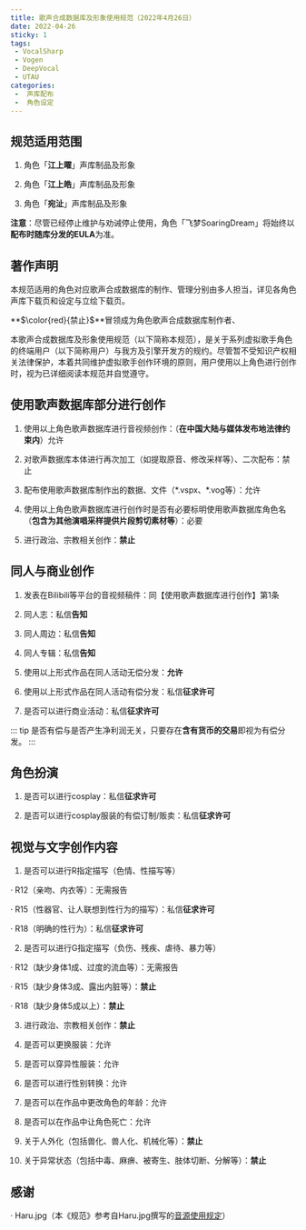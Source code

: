 ```yaml
---
title: 歌声合成数据库及形象使用规范（2022年4月26日）
date: 2022-04-26
sticky: 1
tags:
 - VocalSharp
 - Vogen
 - DeepVocal
 - UTAU
categories:
 -  声库配布
 -  角色设定
---
```


规范适用范围
----
1. 角色「**江上曜**」声库制品及形象

2. 角色「**江上皓**」声库制品及形象

3. 角色「**宛沚**」声库制品及形象

**注意**：尽管已经停止维护与劝诫停止使用，角色「飞梦SoaringDream」将始终以**配布时随库分发的EULA**为准。

著作声明
----
本规范适用的角色对应歌声合成数据库的制作、管理分别由多人担当，详见各角色声库下载页和设定与立绘下载页。

**$\color{red}{禁止}$**冒领成为角色歌声合成数据库制作者、

本歌声合成数据库及形象使用规范（以下简称本规范），是关于系列虚拟歌手角色的终端用户（以下简称用户）与我方及引擎开发方的规约。尽管暂不受知识产权相关法律保护，本着共同维护虚拟歌手创作环境的原则，用户使用以上角色进行创作时，视为已详细阅读本规范并自觉遵守。

使用歌声数据库部分进行创作
----
1. 使用以上角色歌声数据库进行音视频创作：（**在中国大陆与媒体发布地法律约束内**）允许

2. 对歌声数据库本体进行再次加工（如提取原音、修改采样等）、二次配布：禁止

3. 配布使用歌声数据库制作出的数据、文件（\*.vspx、\*.vog等）：允许

4. 使用以上角色歌声数据库进行创作时是否有必要标明使用歌声数据库角色名（**包含为其他演唱采样提供片段剪切素材等**）：必要

5. 进行政治、宗教相关创作：**禁止**

同人与商业创作
----
1. 发表在Bilibili等平台的音视频稿件：同【使用歌声数据库进行创作】第1条

2. 同人志：私信**告知**

3. 同人周边：私信**告知**

4. 同人专辑：私信**告知**

5. 使用以上形式作品在同人活动无偿分发：**允许**

6. 使用以上形式作品在同人活动有偿分发：私信**征求许可**

7. 是否可以进行商业活动：私信**征求许可**

::: tip
是否有偿与是否产生净利润无关，只要存在**含有货币的交易**即视为有偿分发。
:::

角色扮演
----
1. 是否可以进行cosplay：私信**征求许可**

2. 是否可以进行cosplay服装的有偿订制/贩卖：私信**征求许可**

视觉与文字创作内容
----
1. 是否可以进行R指定描写（色情、性描写等）

  · R12（亲吻、内衣等）：无需报告 

  · R15（性器官、让人联想到性行为的描写）：私信**征求许可**

  · R18（明确的性行为）：私信**征求许可**

2. 是否可以进行G指定描写（负伤、残疾、虐待、暴力等）

  · R12（缺少身体1成、过度的流血等）：无需报告 

  · R15（缺少身体3成、露出内脏等）：**禁止** 

  · R18（缺少身体5成以上）：**禁止** 

3. 进行政治、宗教相关创作：**禁止**

4. 是否可以更换服装：允许

5. 是否可以穿异性服装：允许

6. 是否可以进行性别转换：允许 

7. 是否可以在作品中更改角色的年龄：允许

8. 是否可以在作品中让角色死亡：允许

9. 关于人外化（包括兽化、兽人化、机械化等）：**禁止**

10. 关于异常状态（包括中毒、麻痹、被寄生、肢体切断、分解等）：**禁止**

感谢
----
· Haru.jpg（本《规范》参考自Haru.jpg撰写的[音源使用规定](https://harujpg.wixsite.com/sanshoku/terms-1)）